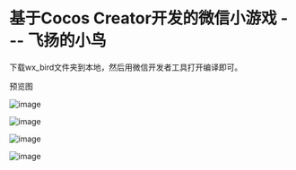 # 基于Cocos Creator开发的微信小游戏 --- 飞扬的小鸟

下载wx_bird文件夹到本地，然后用微信开发者工具打开编译即可。

预览图

![image](https://github.com/jihan513/FlappyBird-master/blob/master/preview/preload.png)

![image](https://github.com/jihan513/FlappyBird-master/blob/master/preview/ready.png)

![image](https://github.com/jihan513/FlappyBird-master/blob/master/preview/play.png)

![image](https://github.com/jihan513/FlappyBird-master/blob/master/preview/gameover.png)
